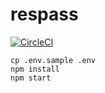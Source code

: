 # respass

[![CircleCI](https://circleci.com/gh/sketchglass/respass.svg?style=svg)](https://circleci.com/gh/sketchglass/respass)

```
cp .env.sample .env
npm install
npm start
```

